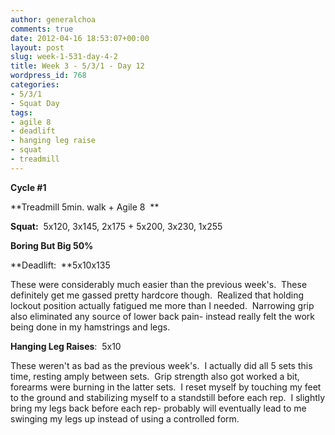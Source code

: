 ```yaml
---
author: generalchoa
comments: true
date: 2012-04-16 18:53:07+00:00
layout: post
slug: week-1-531-day-4-2
title: Week 3 - 5/3/1 - Day 12
wordpress_id: 768
categories:
- 5/3/1
- Squat Day
tags:
- agile 8
- deadlift
- hanging leg raise
- squat
- treadmill
---
```


**Cycle #1**

**Treadmill 5min. walk + Agile 8  **

**Squat:**  5x120, 3x145, 2x175 + 5x200, 3x230, 1x255

**Boring But Big 50%**

**Deadlift:  **5x10x135

These were considerably much easier than the previous week's.  These definitely get me gassed pretty hardcore though.  Realized that holding lockout position actually fatigued me more than I needed.  Narrowing grip also eliminated any source of lower back pain- instead really felt the work being done in my hamstrings and legs.

**Hanging Leg Raises**:  5x10

These weren't as bad as the previous week's.  I actually did all 5 sets this time, resting amply between sets.  Grip strength also got worked a bit, forearms were burning in the latter sets.  I reset myself by touching my feet to the ground and stabilizing myself to a standstill before each rep.  I slightly bring my legs back before each rep- probably will eventually lead to me swinging my legs up instead of using a controlled form.
